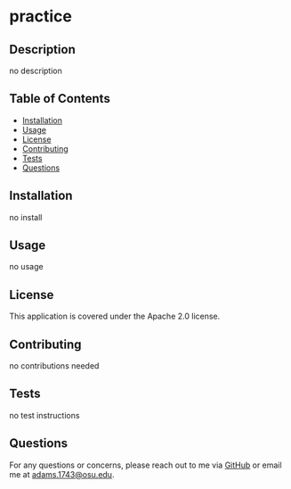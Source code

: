 # practice

## Description
no description

## Table of Contents
- [Installation](#installation)
- [Usage](#usage)
- [License](#license)
- [Contributing](#contributing)
- [Tests](#tests)
- [Questions](#questions)

## Installation
no install

## Usage
no usage

## License
This application is covered under the Apache 2.0 license.

## Contributing
no contributions needed

## Tests
no test instructions

## Questions
For any questions or concerns, please reach out to me via [GitHub](https://github.com/Dadams11) or email me at adams.1743@osu.edu.
